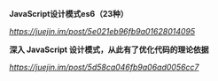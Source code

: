 **JavaScript设计模式es6（23种）**

*https://juejin.im/post/5e021eb96fb9a01628014095*



**深入 JavaScript 设计模式，从此有了优化代码的理论依据**

*https://juejin.im/post/5d58ca046fb9a06ad0056cc7*